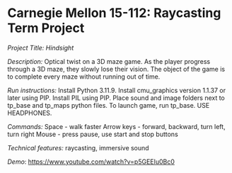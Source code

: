 # Carnegie Mellon 15-112: Raycasting Term Project

_Project Title: Hindsight_

_Description:_ Optical twist on a 3D maze game. As the player progress through a 3D maze, they slowly lose their vision. The object of the game is to complete every maze without running out of time.

_Run instructions:_ Install Python 3.11.9. Install cmu_graphics version 1.1.37 or later using PIP. Install PIL using PIP. Place sound and image folders next to tp_base and tp_maps python files. To launch game, run tp_base. USE HEADPHONES.

_Commands:_
Space - walk faster
Arrow keys - forward, backward, turn left, turn right
Mouse - press pause, use start and stop buttons

_Technical features:_ raycasting, immersive sound

_Demo_: https://www.youtube.com/watch?v=p5GEEIu0Bc0 
